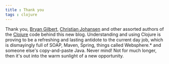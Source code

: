 ```yaml
---
title : Thank you
tags : clojure
---
```


Thank you, [Bryan Gilbert](https://github.com/gilbertw1/blog-gen), [Christian Johansen](https://github.com/cjohansen/cjohansen-no/blob/master/resources/md/building-static-sites-in-clojure-with-stasis.md) and other assorted authors of the [Clojure](http://clojure.org) code behind this new blog.  Understanding and using Clojure is proving to be a refreshing and lasting antidote to the current day job, which is dismayingly full of SOAP, Maven, Spring, things called Websphere.* and someone else's copy-and-paste Java.  Never mind!  Not for much longer, then it's out into the warm sunlight of a new opportunity.